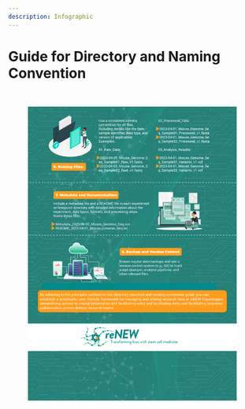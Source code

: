 ```yaml
---
description: Infographic
---
```


# Guide for Directory and Naming Convention

<figure><img src="../.gitbook/assets/Directory and Naming Structure - 1.jpg" alt=""><figcaption></figcaption></figure>

<figure><img src="../.gitbook/assets/Directory and Naming Structure - 2.jpg" alt=""><figcaption></figcaption></figure>
